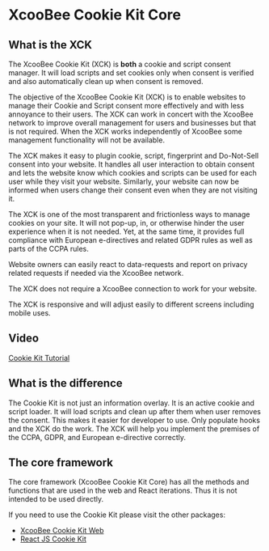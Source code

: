 # XcooBee Cookie Kit Core


## What is the XCK

The XcooBee Cookie Kit (XCK) is **both** a cookie and script consent manager. It will load scripts and set cookies only when consent is verified and also automatically clean up when consent is removed.

The objective of the XcooBee Cookie Kit (XCK) is to enable websites to manage their Cookie and Script consent more effectively and with less annoyance to their users. The XCK can work in concert with the XcooBee network to improve overall management for users and businesses but that is not required. When the XCK works independently of XcooBee some management functionality will not be available.

The XCK makes it easy to plugin cookie, script, fingerprint and Do-Not-Sell consent into your website. It handles all user interaction to obtain consent and lets the website know which cookies and scripts can be used for each user while they visit your website. Similarly, your website can now be informed when users change their consent even when they are not visiting it.

The XCK is one of the most transparent and frictionless ways to manage cookies on your site. It will not pop-up, in, or otherwise hinder the user experience when it is not needed. Yet, at the same time, it provides full compliance with European e-directives and related GDPR rules as well as parts of the CCPA rules.

Website owners can easily react to data-requests and report on privacy related requests if needed via the XcooBee network.

The XCK does not require a XcooBee connection to work for your website. 

The XCK is responsive and will adjust easily to different screens including mobile uses.


## Video

[Cookie Kit Tutorial](https://youtu.be/gKYNoARNXRo)


## What is the difference

The Cookie Kit is not just an information overlay. It is an active cookie and script loader. It will load scripts and clean up after them when user removes the consent. This makes it easier for developer to use. Only populate hooks and the XCK do the work. The XCK will help you implement the premises of the CCPA, GDPR, and European e-directive correctly.


## The core framework

The core framework (XcooBee Cookie Kit Core) has all the methods and functions that are used in the web and React iterations. Thus it is not intended to be used directly.

If you need to use the Cookie Kit please visit the other packages:

- [XcooBee Cookie Kit Web](https://github.com/XcooBee/xcoobee-cookie-kit/tree/master/packages/xcoobee-cookie-kit-web)
- [React JS Cookie Kit](https://github.com/XcooBee/xcoobee-cookie-kit/tree/master/packages/xcoobee-cookie-kit-react)
